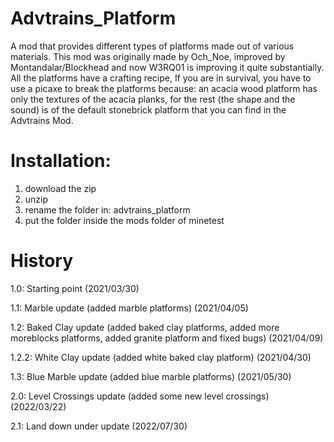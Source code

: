 # Advtrains_Platform
A mod that provides different types of platforms made out of various materials. 
This mod was originally made by Och_Noe, improved by Montandalar/Blockhead and now W3RQ01 is improving it quite substantially.
All the platforms have a crafting recipe, If you are in survival, you have to use a picaxe to break the platforms because: an acacia wood platform has only the textures of the acacia planks, for the rest (the shape and the sound) is of the default stonebrick platform that you can find in the Advtrains Mod.

# Installation:
1) download the zip
2) unzip
3) rename the folder in: advtrains_platform
4) put the folder inside the mods folder of minetest

# History
1.0: Starting point (2021/03/30)

1.1: Marble update (added marble platforms) (2021/04/05)

1.2: Baked Clay update (added baked clay platforms, added more moreblocks platforms, added granite platform and fixed bugs) (2021/04/09)

1.2.2: White Clay update (added white baked clay platform) (2021/04/30)

1.3: Blue Marble update (added blue marble platforms) (2021/05/30)

2.0: Level Crossings update (added some new level crossings) (2022/03/22)

2.1: Land down under update (2022/07/30)
